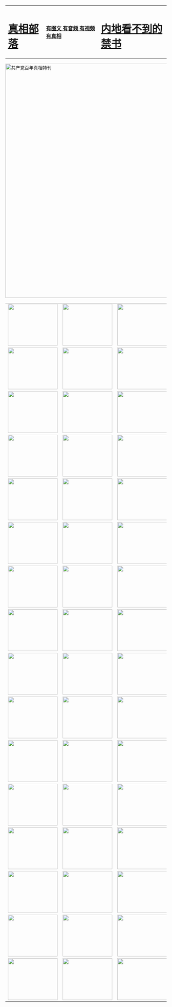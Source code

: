 <table>
<tr>

<td>
	<H1><a href="http://l07.opengtspro.com/zx/">真相部落</a></H1>
</td>
<td>
	<H4><a href="http://l07.opengtspro.com/zx/">有图文 有音频 有视频 有真相</a></H4>
</td>
<td>
	<H1><a href="http://l07.opengtspro.com/book/"> 内地看不到的禁书</a></H1>
</td>
</tr>
</table>

 <div ><a href="http://l07.opengtspro.com/zx/bngcd/"><img src="http://l07.opengtspro.com/zx/bngcd/gcdbnzx.jpg" width="730"  border="0" alt="共产党百年真相特刊"></a></div>

<table>
<tr>
	<td><a href="http://s21.tivivietnam.net/xtr/107/"><img  src ="http://s21.tivivietnam.net/pic/2017/02/107.jpg" width="155px" height="130px"></a></td>
	<td><a href="http://s21.tivivietnam.net/xtr/829/"><img src ="http://s21.tivivietnam.net/pic/2017/02/829.jpg" width="155px" height="130px"></a></td>
	<td><a href="http://s21.tivivietnam.net/xtr/69/"><img  src ="http://s21.tivivietnam.net/pic/2017/02/69.jpg" width="155px" height="130px"></a></td>
	<td><a href="http://s21.tivivietnam.net/xtr/99/"><img  src ="http://s21.tivivietnam.net/pic/2017/02/99.jpg" width="155px" height="130px"></a></td>
</tr>
<tr>
	<td><a href="http://s21.tivivietnam.net/xtr/40/"><img  src ="http://s21.tivivietnam.net/pic/2017/02/40.jpg" width="155px" height="130px"></a></td>
	<td><a href="http://s21.tivivietnam.net/xtr/20/"><img  src ="http://s21.tivivietnam.net/pic/2017/02/20.jpg" width="155px" height="130px"></a></td>
	<td><a href="http://s21.tivivietnam.net/xtr/81/"><img  src ="http://s21.tivivietnam.net/pic/2017/02/81.jpg" width="155px" height="130px"></a></td>
	<td><a href="http://s21.tivivietnam.net/xtr/2/"><img  src ="http://s21.tivivietnam.net/pic/2017/02/2.jpg" width="155px" height="130px"></a></td>
</tr>
<tr>
	<td><a href="http://s21.tivivietnam.net/xtr/86/"><img  src ="http://s21.tivivietnam.net/pic/2017/02/86.jpg" width="155px" height="130px"></a></td>
	<td><a href="http://s21.tivivietnam.net/xtr/109/"><img  src ="http://s21.tivivietnam.net/pic/2017/02/109.jpg" width="155px" height="130px"></a></td>
	<td><a href="http://s21.tivivietnam.net/xtr/1378/"><img  src ="http://s21.tivivietnam.net/pic/2017/02/1378.jpg" width="155px" height="130px"></a></td>
	<td><a href="http://s21.tivivietnam.net/xtr/57/"><img  src ="http://s21.tivivietnam.net/pic/2017/02/57.jpg" width="155px" height="130px"></a></td>
</tr>
<tr>
	<td><a href="http://s21.tivivietnam.net/xtr/1219/"><img  src ="http://s21.tivivietnam.net/pic/2017/02/1219.jpg" width="155px" height="130px"></a></td>
	<td><a href="http://s21.tivivietnam.net/xtr/1220/"><img  src ="http://s21.tivivietnam.net/pic/2017/02/1220.jpg" width="155px" height="130px"></a></td>
	<td><a href="http://s21.tivivietnam.net/xtr/1221/"><img  src ="http://s21.tivivietnam.net/pic/2017/02/1221.jpg" width="155px" height="130px"></a></td>
	<td><a href="http://s21.tivivietnam.net/xtr/51/"><img  src ="http://s21.tivivietnam.net/pic/2017/02/51.jpg" width="155px" height="130px"></a></td>
</tr>
<tr>
	<td><a href="http://s21.tivivietnam.net/xtr/1055/"><img  src ="http://s21.tivivietnam.net/pic/2017/02/1055.jpg" width="155px" height="130px"></a></td>
	<td><a href="http://s21.tivivietnam.net/xtr/611/"><img  src ="http://s21.tivivietnam.net/pic/2017/02/611.jpg" width="155px" height="130px"></a></td>
	<td><a href="http://s21.tivivietnam.net/xtr/1121/"><img  src ="http://s21.tivivietnam.net/pic/2017/02/1121.jpg" width="155px" height="130px"></a></td>
	<td><a href="http://s21.tivivietnam.net/xtr/610/"><img  src ="http://s21.tivivietnam.net/pic/2017/02/610.jpg" width="155px" height="130px"></a></td>
</tr>
<tr>
	<td><a href="http://s21.tivivietnam.net/xtr/1128/"><img  src ="http://s21.tivivietnam.net/pic/2017/02/1128.jpg" width="155px" height="130px"></a></td>
	<td><a href="http://s21.tivivietnam.net/xtr/1395/"><img  src ="http://s21.tivivietnam.net/pic/2017/02/1406.jpg" width="155px" height="130px"></a></td>
	<td><a href="http://s21.tivivietnam.net/xtr/1407/"><img  src ="http://s21.tivivietnam.net/pic/2017/02/1407.jpg" width="155px" height="130px"></a></td>
	<td><a href="http://s21.tivivietnam.net/xtr/934/"><img  src ="http://s21.tivivietnam.net/pic/2017/02/934.jpg" width="155px" height="130px"></a></td>
</tr>
<tr>
	<td><a href="http://s21.tivivietnam.net/xtr/641/"><img  src ="http://s21.tivivietnam.net/pic/2017/02/641.jpg" width="155px" height="130px"></a></td>
	<td><a href="http://s21.tivivietnam.net/xtr/949/"><img  src ="http://s21.tivivietnam.net/pic/2017/02/949.jpg" width="155px" height="130px"></a></td>
	<td><a href="http://s21.tivivietnam.net/xtr/112/"><img  src ="http://s21.tivivietnam.net/pic/2017/02/112.jpg" width="155px" height="130px"></a></td>
	<td><a href="http://s21.tivivietnam.net/xtr/812/"><img  src ="http://s21.tivivietnam.net/pic/2017/02/812.jpg" width="155px" height="130px"></a></td>
</tr>
<tr>
	<td><a href="http://s21.tivivietnam.net/xtr/103/"><img  src ="http://s21.tivivietnam.net/pic/2017/02/103.jpg" width="155px" height="130px"></a></td>
	<td><a href="http://s21.tivivietnam.net/xtr/3/"><img  src ="http://s21.tivivietnam.net/pic/2017/02/3.jpg" width="155px" height="130px"></a></td>
	<td><A href="http://s21.tivivietnam.net/mp4/zx/2015/11/Lkmtt.mp4" target="_blank" title="莲开满天庭"><img  src="http://s21.tivivietnam.net/pic/2015/11/Lkmtt3480_jssor.jpg"  width="155px" height="130px"></A></td>
	<td><A href="http://s21.tivivietnam.net/mp4/zx/2015/11/2013513.mp4" target="_blank" title="飞旋的法轮"><img  src="http://s21.tivivietnam.net/pic/2015/11/falun480_jssor.jpg"  width="155px" height="130px"></A></td>
</tr>
<tr>
	<td><A href="http://s21.tivivietnam.net/mp4/zx/2015/11/NYParade.mp4" target="_blank" title="2004年4月10日法轮功纽约大游行"><img  src="http://s21.tivivietnam.net/pic/2015/11/nyparade480_jssor.jpg"  width="155px" height="130px"></A></td>
	<td><A href="http://s21.tivivietnam.net/mp4/news617/2015/05/WEB_s28093.mp4" target="_blank" title="2015年世界法轮大法日特别报导"><img  src="http://s21.tivivietnam.net/pic/2015/11/p6752711a666997037_jssor.jpg"  width="155px" height="130px"></A></td>
	<td><A href="http://s21.tivivietnam.net/mp4/news829/2015/11/30211_326650.mp4" target="_blank" title="沧州绑架案连审四天 民众抹泪称审好人"><img  src="http://s21.tivivietnam.net/pic/2015/11/changzhou2480_jssor.jpg"  width="155px" height="130px"></A></td>
	<td><A href="http://s21.tivivietnam.net/mp4/mhph/2015/10/changzhou.mp4" target="_blank" title="沧州真相--狮城血泪"><img  src="http://s21.tivivietnam.net/pic/2015/11/changzhou480_jssor.jpg"  width="155px" height="130px"></A></td>
</tr>
<tr>
	<td><A href="http://s21.tivivietnam.net/mp4/mhjd/mhjd_55.mp4" target="_blank" title="正义律师与无罪辩护"><img  src="http://s21.tivivietnam.net/pic/2015/11/wzbh480_jssor.jpg"  width="155px" height="130px"></A></td>
	<td><A href="http://s21.tivivietnam.net/mp4/zx/2015/11/layerkcs.mp4" target="_blank" title="中国的良心--高智晟律师"><img  src="http://s21.tivivietnam.net/pic/2015/11/layerkcs2480_jssor.jpg"  width="155px" height="130px"></A></td>
	<td><A href="http://s21.tivivietnam.net/mp4/mhph/2015/10/szxl.mp4" target="_blank" title="神州血泪--北京、大庆、广东、哈尔滨"><img  src="http://s21.tivivietnam.net/pic/2015/11/szxl480_jssor.jpg"  width="155px" height="130px"></A></td>
	<td><A href="http://s21.tivivietnam.net/mp4/zx/2015/11/TangShanFFXS.mp4" target="_blank" title="真相纪录片：凤凰新生"><img  src="http://s21.tivivietnam.net/pic/2015/11/fhxs2480_jssor.jpg"  width="155px" height="130px"></A></td>
</tr>
<tr>
	<td><A href="http://s21.tivivietnam.net/mp4/zx/2015/11/jidong.mp4" target="_blank" title="冀东监狱的罪恶"><img  src="http://s21.tivivietnam.net/pic/2015/11/jidong480_jssor.jpg"  width="155px" height="130px"></A></td>
	<td><A href="http://s21.tivivietnam.net/mp4/mhph/2015/10/tangshan.mp4" target="_blank" title="凤凰血泪"><img  src="http://s21.tivivietnam.net/pic/2015/11/tangshan480_jssor.jpg"  width="155px" height="130px"></A>
					</div></td>
	<td>	<A href="http://s21.tivivietnam.net/mp4/mhph/2015/10/zfxtzxl.mp4" target="_blank" title="政法系统罪行录--唐山篇"><img  src="http://s21.tivivietnam.net/pic/2015/11/zfxtzxl480_jssor.jpg"  width="155px" height="130px"></A></td>
	<td><A href="http://s21.tivivietnam.net/mp4/mhph/2015/10/QDBG.mp4" target="_blank" title="青岛悲歌"><img  src="http://s21.tivivietnam.net/pic/2015/10/qdbg2480_jssor.jpg"  width="155px" height="130px"></A></td>
</tr>
<tr>
	<td><A href="http://s21.tivivietnam.net/mp4/mhph/2015/10/huludao.mp4" target="_blank" title="葫芦岛永恒的见证"><img  src="http://s21.tivivietnam.net/pic/2015/10/huludao480_jssor.jpg"  width="155px" height="130px"></A></td>
	<td><A href="http://s21.tivivietnam.net/mp4/mhph/2015/10/qbzx.mp4" target="_blank" title="湖畔泉边听真相-济南泉城的传奇"><img  src="http://s21.tivivietnam.net/pic/2015/10/hupan480_jssor.jpg"  width="155px" height="130px"></A></td>
	<td><A href="http://s21.tivivietnam.net/mp4/mhph/2015/10/baoding_dvd_v2.mp4" target="_blank" title="燕赵悲歌"><img  src="http://s21.tivivietnam.net/pic/2015/10/yzbg480_jssor.jpg"  width="155px" height="130px"></A></td>
	<td><A href="http://s21.tivivietnam.net/mp4/zx/2015/11/meihuashi_complete_ED2.0.mp4" target="_blank" title="梅花诗完整版"><img  src="http://s21.tivivietnam.net/pic/2015/11/mhs480_jssor.jpg"  width="155px" height="130px"></A></td>
</tr>
<tr>
	<td><A href="http://s21.tivivietnam.net/mp4/zx/2015/11/fengbei512k.mp4" target="_blank" title="丰碑"><img  src="http://s21.tivivietnam.net/pic/2015/11/fongbei480_jssor.jpg"  width="155px" height="130px"></A></td>
	<td><A href="http://s21.tivivietnam.net/mp4/zx/2015/11/fytdxComplete.mp4" target="_blank" title="风雨天地行全集"><img  src="http://s21.tivivietnam.net/pic/2015/11/fytdxWhite480_jssor.jpg"  width="155px" height="130px"></A></td>
	<td><A href="http://s21.tivivietnam.net/mp4/zx/2015/11/JianZheng.mp4" target="_blank" title="见证"><img  src="http://s21.tivivietnam.net/pic/2015/11/witness480_jssor.jpg"  width="155px" height="130px"></A></td>
	<td><A href="http://s21.tivivietnam.net/mp4/mhph/2015/10/hcym.mp4" target="_blank" title="红朝阴谋"><img  src="http://s21.tivivietnam.net/pic/2015/10/hcym480_jssor.jpg"  width="155px" height="130px"></A></td>
</tr>
<tr>
	<td><A href="http://s21.tivivietnam.net/mp4/zx/2015/11/zfzxPalV3.mp4" target="_blank" title="是自焚还是骗局"><img  src="http://s21.tivivietnam.net/pic/2015/11/zfzx4805_jssor.jpg"  width="155px" height="130px"></A></td>
	<td><A href="http://s21.tivivietnam.net/mp4/zx/2015/11/lsdspMsyTd.mp4" target="_blank" title="历史的审判"><img  src="http://s21.tivivietnam.net/pic/2015/11/lsdsp480_jssor.jpg"  width="155px" height="130px"></A></td>
	<td><A href="http://s21.tivivietnam.net/mp4/news886/2015/11/concat886.mp4" target="_blank" title="一周全球控告江泽民"><img  src="http://s21.tivivietnam.net/pic/2015/11/news886480_jssor.jpg"  width="155px" height="130px"></A></td>
	<td><A href="http://s21.tivivietnam.net/mp4/news1378/2014/08/CQSD_s0_e4_v2_i0-CQSD_4-video.mp4" target="_blank" title="欧洲的抉择"><img  src="http://s21.tivivietnam.net/pic/2015/11/p5143421a564166643-ss_jssor.jpg"  width="155px" height="130px"></A></td>
</tr>
<tr>
	<td><A href="http://s21.tivivietnam.net/mp4/zx/2015/11/hk20150720parade.mp4" target="_blank" title="港法轮功反迫害大游行 大陆游客震撼"><img  src="http://s21.tivivietnam.net/pic/2015/11/281098-ss_jssor.jpg"  width="155px" height="130px"></A></td>
	<td><A href="http://s21.tivivietnam.net/mp4/zx/2015/11/20150720hkParade512k.mp4" target="_blank" title="香港法轮功720游行声援诉江潮"><img  src="http://s21.tivivietnam.net/pic/2015/11/2015720parade480_jssor.jpg"  width="155px" height="130px"></A></td>
	<td><A href="http://s21.tivivietnam.net/mp4/zx/2015/11/hktdc512.mp4" target="_blank" title="香港退党潮"><img  src="http://s21.tivivietnam.net/pic/2015/11/hktdc480_jssor.jpg"  width="155px" height="130px"></A></td>
	<td><A href="http://s21.tivivietnam.net/mp4/news413/2015/11/concat413.mp4" target="_blank" title="本月退党精选"><img  src="http://s21.tivivietnam.net/pic/2015/11/tuidang480_jssor.jpg"  width="155px" height="130px"></A></td>
</tr>
<tr>
	<td><A href="http://s21.tivivietnam.net/mp4/news823/2015/11/TSZG_British_1_QA_A_TSZG-61-1_XinHaoNianZuoZh_P617180.mp4" target="_blank" title="辛灏年：纪念《九评共产党》发表十周年演讲"><img  src="http://s21.tivivietnam.net/pic/2015/11/xhn9p10480_jssor.jpg"  width="155px" height="130px"></A></td>
	<td><A href="http://s21.tivivietnam.net/mp4/news57/2015/11/JPGCD8.mp4" target="_blank" title="【九评之八】评中国共产党的邪教本质"><img  src="http://s21.tivivietnam.net/pic/2015/11/9pkcd8p480_jssor.jpg"  width="155px" height="130px"></A></td>
	<td><A href="http://s21.tivivietnam.net/mp4/other/kao.Chih.Sheng_story.mp4"  target="_blank" title="超越恐惧:高智晟的故事"				style="font-size:20px;"><img src="http://s21.tivivietnam.net/pic/2016/12/GZS201408070902.jpg"  width="155px" height="130px">
						</A></td>
	<td><A href="http://s21.tivivietnam.net/mp4/zx/2016/11/oh10yearsInv.mp4"  target="_blank" title="纪录片《活摘 十年调查》完整版" style="font-size:20px;"><img src="http://s21.tivivietnam.net/pic/2016/11/10yearsOHinv.jpg"  width="155px" height="130px">
						</A></td>
</tr>
</table>


